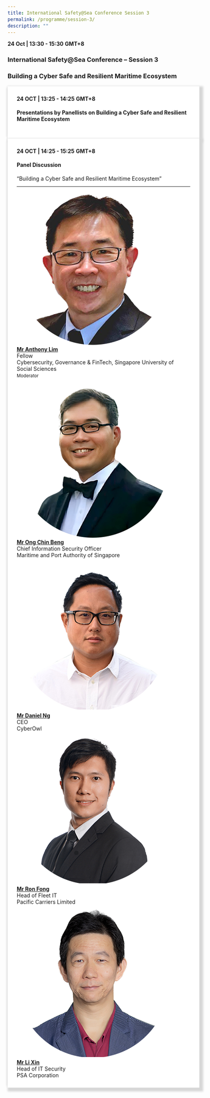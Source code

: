```yaml
---
title: International Safety@Sea Conference Session 3
permalink: /programme/session-3/
description: ""
---
```

<div>
  <b>24 Oct | 13:30 - 15:30</b>&nbsp;<b>GMT+8</b>
  <h3>International Safety@Sea Conference – Session 3</h3>
	<h3>Building a Cyber Safe and Resilient Maritime Ecosystem</h3>
</div>



<section>
  <div class="bp-container is-fluid">
    <div class="row">
      <div class="col is-full"> 
        <div class="row">
          <div class="col is-12">
            <div class="border bg-light h-100 position-relative">
              <div class="p-4">
                <div class="programme-time"><b>24 OCT | 13:25 - 14:25</b>&nbsp;<b>GMT+8</b></div>
                <h4 class="programme-title">Presentations by Panellists on Building a Cyber Safe and Resilient Maritime Ecosystem</h4>
              </div>
            </div>
          </div>
        </div>
      </div>
    </div>
  </div>
</section>

<section>
<div class="bp-container is-fluid">
<div class="row">
<div class="col is-full">
<div class="row">
<div class="col is-12">
<div class="border bg-light h-100 position-relative">
<div class="p-4">
<div class="programme-time"><strong>24 OCT | 14:25 - 15:25</strong>&nbsp;<strong>GMT+8</strong></div>
<h4 class="programme-title">Panel Discussion</h4>
	“Building a Cyber Safe and Resilient Maritime Ecosystem”	
<hr class="my-3 border-primary">
<div class="speakers px-2">
<div class="row">
<div class="col is-6 prog-speaker">
<div class="row">
	<div class="col is-4"><img class="speaker-image mb-4" src="/images/Speakers_23/Session3/anthony%20lim.png" alt="anthony%20lim"></div>
<div class="col is-8">
<div class="speaker-name text-ellipsis"><strong><a class="speaker-name text-ellipsis" href="/anthony-lim/" rel="noopener">Mr Anthony Lim</a></strong></div>
<div class="text-ellipsis speaker-position">Fellow</div>
<div class="text-ellipsis speaker-company">Cybersecurity, Governance &amp; FinTech, Singapore University of Social Sciences</div>
<div class="speaker-role text-ellipsis text-muted"><small>Moderator</small></div>
</div>
</div>
</div>
<div class="col is-6 prog-speaker">&nbsp;</div>
</div>
<div class="row">
<div class="col is-6 prog-speaker">
<div class="row">
	<div class="col is-4"><img class="speaker-image mb-4" src="/images/Speakers_23/Session3/ong%20chin%20beng-.png" alt="ong%20chin%20beng"></div>
<div class="col is-8">
<div class="speaker-name text-ellipsis"><strong><a class="speaker-name text-ellipsis" href="/ong-chin-beng/" rel="noopener">Mr Ong Chin Beng</a></strong></div>
<div class="text-ellipsis speaker-position">Chief Information Security Officer</div>
<div class="text-ellipsis speaker-company">Maritime and Port Authority of Singapore</div>
</div>
</div>
</div>


<div class="col is-6 prog-speaker">

<div class="row">
	<div class="col is-4"><img class="speaker-image mb-4" src="/images/Speakers_23/Session3/daniel%20ng.png" alt="daniel%20ng"></div>
<div class="col is-8">
<div class="speaker-name text-ellipsis"><strong><a class="speaker-name text-ellipsis" href="/daniel-ng/" rel="noopener">Mr Daniel Ng</a></strong></div>
<div class="text-ellipsis speaker-position">CEO</div>
<div class="text-ellipsis speaker-company">CyberOwl</div>
</div>
</div>

</div>
</div>
<div class="row">

<div class="col is-6 prog-speaker">

<div class="row">
	<div class="col is-4"><img class="speaker-image mb-4" src="/images/Speakers_23/Session3/ron%20fong-min.png" alt="ron%20fong-min"></div>
<div class="col is-8">
<div class="speaker-name text-ellipsis"><strong><a class="speaker-name text-ellipsis" href="/ron-fong/" rel="noopener">Mr Ron Fong</a></strong></div>
<div class="text-ellipsis speaker-position">Head of Fleet IT</div>
<div class="text-ellipsis speaker-company">Pacific Carriers Limited</div>
</div>
</div>


</div>

<div class="col is-6 prog-speaker">
<div class="row">
	<div class="col is-4"><img class="speaker-image mb-4" src="/images/Speakers_23/Session3/li%20xin.png" alt="li%20xin"></div>
<div class="col is-8">
<div class="speaker-name text-ellipsis"><strong><a class="speaker-name text-ellipsis" href="/li-xin/" rel="noopener">Mr Li Xin</a></strong></div>
<div class="text-ellipsis speaker-position">Head of IT Security</div>
<div class="text-ellipsis speaker-company">PSA Corporation</div>
</div>
</div>
</div>




</div>

</div>
</div>
</div>
</div>
</div>
</div>
</div>
</div>
</section>
	
	
	
<style type="text/css"> 

	
	hr.my-3{
margin-top: 0.75rem;	
	}

    .is-left{
      text-align: left;
    }
    .content h4{
      font-weight: 500; 
      color: #337B9A !important;
      margin-top: 1rem;
    }
    .bg-light {
      background-color: #fff !important;
      box-shadow: 5px 5px 5px 5px rgb(215 215 215), -5px 0 6px -4px rgb(215 215 215);
    }
    .p-4 {
      padding: 1.5rem!important;
    }
  .content a {text-decoration:none;}
	.content h3 { margin-top: 1rem;}
</style>